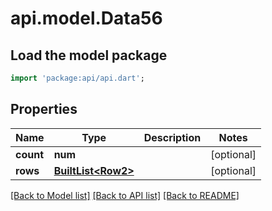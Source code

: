 # api.model.Data56

## Load the model package
```dart
import 'package:api/api.dart';
```

## Properties
Name | Type | Description | Notes
------------ | ------------- | ------------- | -------------
**count** | **num** |  | [optional] 
**rows** | [**BuiltList&lt;Row2&gt;**](Row2.md) |  | [optional] 

[[Back to Model list]](../README.md#documentation-for-models) [[Back to API list]](../README.md#documentation-for-api-endpoints) [[Back to README]](../README.md)


